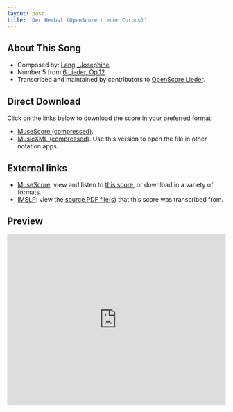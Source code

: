 ```yaml
---
layout: post
title: 'Der Herbst (OpenScore Lieder Corpus)'
---
```


## About This Song

- Composed by: [Lang,_Josephine](https://fourscoreandmore.org/openscore/lieder/Lang,_Josephine)
- Number 5 from [6 Lieder, Op.12](https://fourscoreandmore.org/openscore/lieder/Lang,_Josephine/6_Lieder,_Op.12)
- Transcribed and maintained by contributors to [OpenScore Lieder].

[OpenScore Lieder]: https://musescore.com/openscore-lieder-corpus

## Direct Download

Click on the links below to download the score in your preferred format:
- [MuseScore (compressed)](https://github.com/openscore/lieder/blob/main/scores/Lang,_Josephine/6_Lieder,_Op.12/5_Der_Herbst/lc6062682.mscz?raw=true).
- [MusicXML (compressed)](https://github.com/openscore/lieder/blob/main/scores/Lang,_Josephine/6_Lieder,_Op.12/5_Der_Herbst/lc6062682.mxl?raw=true). Use this version to open the file in other notation apps.

## External links

- [MuseScore]: view and listen to [this score][MuseScore], or download in a variety of formats.
- [IMSLP]: view the [source PDF file(s)][IMSLP] that this score was transcribed from.

[MuseScore]: https://musescore.com/score/6062682
[IMSLP]: https://imslp.org/wiki/Special:ReverseLookup/616473

## Preview

<iframe width="100%" height="394" src="https://musescore.com/openscore-lieder-corpus/scores/6062682/embed" frameborder="0" allowfullscreen allow="autoplay; fullscreen"></iframe>
